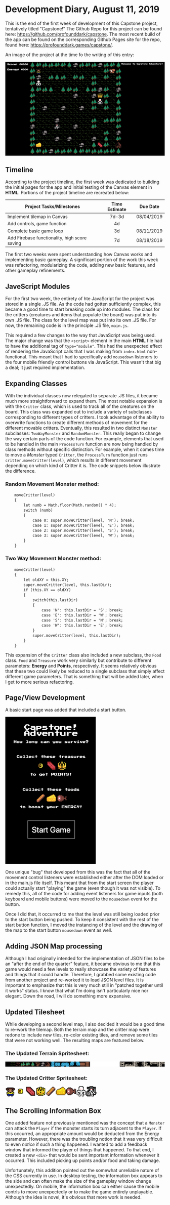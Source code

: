 # Development Diary, August 11, 2019

This is the end of the first week of development of this Capstone project, tentatively titled "Capstone!" The Github Repo for this project can be found here: https://github.com/profounddark/capstone. The most recent build of the app can be found on the corresponding Github Pages site for the repo, found here: https://profounddark.games/capstone/.

An image of the project at the time fo the writing of this entry:

![Image of the First Screenshot](./image/pt3_screenshot.png)

## Timeline
According to the project timeline, the first week was dedicated to building the initial pages for the app and initial testing of the Canvas element in **HTML**. Portions of the project timeline are recreated below:

| Project Tasks/Milestones | Time Estimate | Due Date |
| --- | :---: | :---: |
| Implement tilemap in Canvas | 7d-3d | 08/04/2019 |
| Add controls, game function | 4d | |
| Complete basic game loop | 3d | 08/11/2019 |
| Add Firebase functionality, high score saving | 7d | 08/18/2019 |

The first two weeks were spent understanding how Canvas works and implementing basic gameplay. A significant portion of the work this week was refactoring, modularizing the code, adding new basic features, and other gameplay refinements.

## JaveScript Modules
For the first two week, the entirety of hte JavaScript for the project was stored in a single .JS file. As the code had gotten sufficiently complex, this became a good time to start breaking code up into modules. The class for the critters (creatures and items that populate the board) was put into its own .JS file. The class for the level map was put into its own .JS file. For now, the remaining code is in the principle .JS file, ```main.js```.

This required a few changes to the way that JavaScript was being used. The major change was that the ```<script>``` element in the main **HTML** file had to have the additional tag of ```type="module"```.  This had the unexpected effect of rendering the JavaScript calls that I was making from ```index.html``` non-functional. This meant that I had to specifically add ```mousedown``` listeners to the four mobile friendly control buttons via JavaScript. This wasn't that big a deal; it just required implementation.

## Expanding Classes
With the individual classes now relegated to separate .JS files, it became much more straightforward to expand them. The most notable expansion is with the ```Critter``` class, which is used to track all of the creatures on the board. This class was expanded out to include a variety of subclasses corresponding to different types of critters. I took advantage of the ability to overwrite functions to create different methods of movement for the different movable critters. Eventually, this resulted in two distinct ```Monster``` subclasses: ```TwoWayMonster``` and ```RandomMonster```. This really began to change the way certain parts of the code function. For example, elements that used to be handled in the main ```ProcessTurn``` function are now being handled by class methods without specific distinction. For example, when it comes time to move a *Monster* typed ```Critter```, the ```ProcessTurn``` function just runs ```critter.moveCritter(level)```, which results in different movement depending on which kind of Critter it is. The code snippets below illustrate the difference.

### Random Movement Monster method:
```
    moveCritter(level)
    {
        let numb = Math.floor(Math.random() * 4);
        switch (numb)
        {
            case 0: super.moveCritter(level, 'N'); break;
            case 1: super.moveCritter(level, 'E'); break;
            case 2: super.moveCritter(level, 'S'); break;
            case 3: super.moveCritter(level, 'W'); break;
        }
    }
```


### Two Way Movement Monster method:
```
    moveCritter(level)
    {
        let oldXY = this.XY;
        super.moveCritter(level, this.lastDir);
        if (this.XY == oldXY)
        {
            switch(this.lastDir)
            {
                case 'N': this.lastDir = 'S'; break;
                case 'E': this.lastDir = 'W'; break;
                case 'S': this.lastDir = 'N'; break;
                case 'W': this.lastDir = 'E'; break;
            }
            super.moveCritter(level, this.lastDir);
        }
    }
```

This expansion of the ```Critter``` class also included a new subclass, the ```Food``` class. ```Food``` and ```Treasure``` work very similarly but contribute to different parameters: **Energy** and **Points**, respectively. It seems relatively obvious that these two could likely be reduced to a single subclass that simply affect different game parameters. That is something that will be added later, when I get to more serious refactoring.

## Page/View Development
A basic start page was added that included a start button.

![Image of the Game Start Screen](image/pt3_startscreen.png)

One unique "bug" that developed from this was the fact that all of the movement control listeners were established either after the DOM loaded or in the main.js file itself. This meant that from the start screen the player could actually start "playing" the game (even though it was not visible). To remedy this, all of the code for adding event listeners for game inputs (both keyboard and mobile buttons) were moved to the ```mousedown``` event for the button.

Once I did that, it occurred to me that the level was still being loaded prior to the start button being pushed. To keep it consistent with the rest of the start button function, I moved the instancing of the level and the drawing of the map to the start button ```mousedown``` event as well.

## Adding JSON Map processing
Although I had originally intended for the implementation of JSON files to be an "after the end of the quarter" feature, it became obvious to me that this game would need a few levels to really showcase the variety of features and things that it could handle. Therefore, I grabbed some existing code from another project and re-worked it to load JSON level files. It is important to emphasize that this is very much still in "patched together until it works" status. I know that what I'm doing isn't particularly nice nor elegant. Down the road, I will do something more expansive.

## Updated Tilesheet
While developing a second level map, I also decided it would be a good time to re-work the tilemap. Both the terrain map and the critter map were redone to include new tiles, re-color existing tiles, and remove some tiles that were not working well. The resulting maps are featured below.

### The Updated Terrain Spritesheet:

![Image of the Terrain Map](./image/pt3_tilesheet.png)

### The Updated Critter Spritesheet:
![Image of the Critter Map](./image/pt3_critters.png)

## The Scrolling Information Box
One added feature not previously mentioned was the concept that a ```Monster``` can attack the ```Player``` if the monster starts its turn adjacent to the ```Player```. If this occurred, an appropriate amount would be deducted from the Energy parameter. However, there was the troubling notion that it was very difficult to even *notice* if such a thing happened. I wanted to add a feedback window that informed the player of things that happened. To that end, I created a new ```<div>``` that would be sent important information whenever it occurred. This included picking up points and/or food and taking damage.

Unfortunately, this addition pointed out the somewhat unreliable nature of the CSS currently in use. In desktop testing, the information box appears to the side and can often make the size of the gameplay window change unexpectedly. On mobile, the information box can either cause the mobile contrls to move unexpectedly or to make the game entirely unplayable. Although the idea is novel, it's obvious that more work is needed.